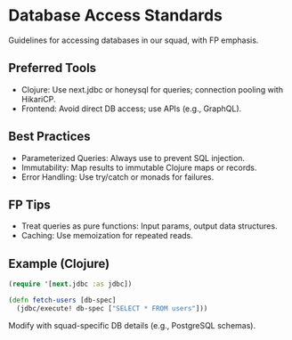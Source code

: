 # Database Access Standards

Guidelines for accessing databases in our squad, with FP emphasis.

## Preferred Tools
- Clojure: Use next.jdbc or honeysql for queries; connection pooling with HikariCP.
- Frontend: Avoid direct DB access; use APIs (e.g., GraphQL).

## Best Practices
- Parameterized Queries: Always use to prevent SQL injection.
- Immutability: Map results to immutable Clojure maps or records.
- Error Handling: Use try/catch or monads for failures.

## FP Tips
- Treat queries as pure functions: Input params, output data structures.
- Caching: Use memoization for repeated reads.

## Example (Clojure)
```clojure
(require '[next.jdbc :as jdbc])

(defn fetch-users [db-spec]
  (jdbc/execute! db-spec ["SELECT * FROM users"]))
```

Modify with squad-specific DB details (e.g., PostgreSQL schemas).
